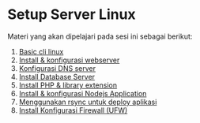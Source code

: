 Setup Server Linux
========================

Materi yang akan dipelajari pada sesi ini sebagai berikut:
1. [Basic cli linux](https://github.com/agung3wi/panduan-kelasdevops/tree/master/2.%20Setup%20VPS/1.%20basic%20cli%20linux)
2. [Install & konfigurasi webserver](https://github.com/agung3wi/panduan-kelasdevops/tree/master/2.%20Setup%20VPS/2.%20Install%20%26%20konfigurasi%20webserver)
3. [Konfigurasi DNS server](https://github.com/agung3wi/panduan-kelasdevops/tree/master/2.%20Setup%20VPS/3.%20Konfigurasi%20DNS%20server)
4. [Install Database Server](https://github.com/agung3wi/panduan-kelasdevops/tree/master/2.%20Setup%20VPS/4.%20Install%20Database%20Server)
5. [Install PHP & library extension](https://github.com/agung3wi/panduan-kelasdevops/tree/master/2.%20Setup%20VPS/5.%20Install%20PHP%20%26%20library%20extension)
6. [Install & konfigurasi Nodejs Application](https://github.com/agung3wi/panduan-kelasdevops/tree/master/2.%20Setup%20VPS/6.%20Install%20&%20konfigurasi%20Nodejs%20Application)
7. [Menggunakan rsync untuk deploy aplikasi](https://github.com/agung3wi/panduan-kelasdevops/tree/master/2.%20Setup%20VPS/7.%20Menggunakan%20rsync%20untuk%20deploy%20aplikasi)
8. [Install Konfigurasi Firewall (UFW)](https://github.com/agung3wi/panduan-kelasdevops/tree/master/2.%20Setup%20VPS/8.%20Install%20&%20Konfigurasi%20Firewall)